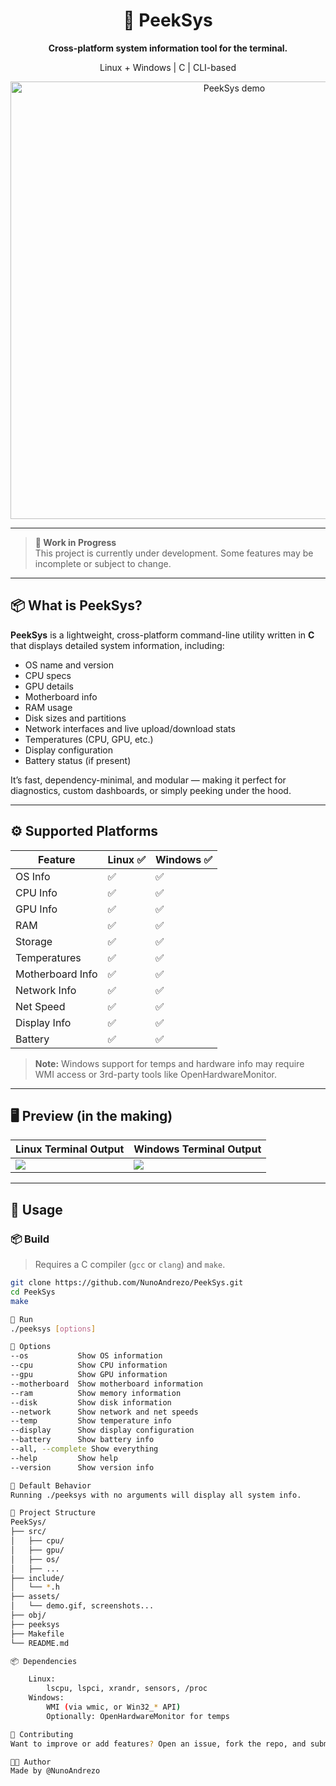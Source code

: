 <div align="center">
  <h1>📡 PeekSys</h1>
  <p><strong>Cross-platform system information tool for the terminal.</strong></p>
  <p>Linux + Windows | C | CLI-based</p>

<img src="assets/demo.gif" alt="PeekSys demo" width="700">
</div>

---
> **🚧 Work in Progress**  
> This project is currently under development. Some features may be incomplete or subject to change.

---
## 📦 What is PeekSys?

**PeekSys** is a lightweight, cross-platform command-line utility written in **C** that displays detailed system information, including:

- OS name and version
- CPU specs
- GPU details
- Motherboard info
- RAM usage
- Disk sizes and partitions
- Network interfaces and live upload/download stats
- Temperatures (CPU, GPU, etc.)
- Display configuration
- Battery status (if present)

It’s fast, dependency-minimal, and modular — making it perfect for diagnostics, custom dashboards, or simply peeking under the hood.

---

## ⚙️ Supported Platforms

| Feature           | Linux ✅ | Windows ✅ |
|------------------|----------|------------|
| OS Info          | ✅       | ✅         |
| CPU Info         | ✅       | ✅         |
| GPU Info         | ✅       | ✅         |
| RAM              | ✅       | ✅         |
| Storage          | ✅       | ✅         |
| Temperatures     | ✅       | ✅         |
| Motherboard Info | ✅       | ✅         |
| Network Info     | ✅       | ✅         |
| Net Speed        | ✅       | ✅         |
| Display Info     | ✅       | ✅         |
| Battery          | ✅       | ✅         |

> **Note:** Windows support for temps and hardware info may require WMI access or 3rd-party tools like OpenHardwareMonitor.

---

## 🖥️ Preview (in the making)

| Linux Terminal Output | Windows Terminal Output |
|-----------------------|--------------------------|
| ![](assets/linux_output.png) | ![](assets/windows_output.png) |

---

## 🚀 Usage

### 📦 Build

> Requires a C compiler (`gcc` or `clang`) and `make`.

```bash
git clone https://github.com/NunoAndrezo/PeekSys.git
cd PeekSys
make

🧪 Run
./peeksys [options]

🔧 Options
--os           Show OS information
--cpu          Show CPU information
--gpu          Show GPU information
--motherboard  Show motherboard information
--ram          Show memory information
--disk         Show disk information
--network      Show network and net speeds
--temp         Show temperature info
--display      Show display configuration
--battery      Show battery info
--all, --complete Show everything
--help         Show help
--version      Show version info

🧠 Default Behavior
Running ./peeksys with no arguments will display all system info.

📁 Project Structure
PeekSys/
├── src/
│   ├── cpu/
│   ├── gpu/
│   ├── os/
│   ├── ...
├── include/
│   └── *.h
├── assets/
│   └── demo.gif, screenshots...
├── obj/
├── peeksys
├── Makefile
└── README.md

📦 Dependencies

    Linux:
        lscpu, lspci, xrandr, sensors, /proc
    Windows:
        WMI (via wmic, or Win32_* API)
        Optionally: OpenHardwareMonitor for temps

🤝 Contributing
Want to improve or add features? Open an issue, fork the repo, and submit a PR!

🧑‍💻 Author
Made by @NunoAndrezo
